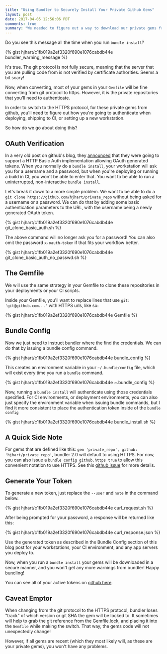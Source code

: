 ```yaml
---
title: "Using Bundler to Securely Install Your Private Github Gems"
layout: post
date: 2017-04-05 12:56:06 PDT
comments: true
summary: "We needed to figure out a way to download our private gems from github securely. Here's how we did it."
---
```


Do you see this message all the time when you run `bundle install`?

{% gist hjhart/c1fb019a2ef3320f690e1076cabdb44e bundler_warning_message %}

It's true. The git protocol is not fully secure, meaning that the server that you are pulling code from is not verified by certificate authorities. Seems a bit scary!

Now, when converting, most of your gems in your `Gemfile` will be fine converting from git protocol to https. However, it is the private repositories that you'll need to authenticate.

In order to switch to the HTTPS protocol, for these private gems from github, you'll need to figure out how you're going to authenticate when deploying, shipping to CI, or setting up a new workstation.

So how do we go about doing this?

## OAuth Verification

In a very old post on github's blog, they [announced][github_announcement] that they were going to support a HTTP Basic Auth implementation allowing OAuth generated tokens. When you normally do a `bundle install`, your workstation will ask you for a username and a password, but when you're deploying or running a build in CI, you won't be able to enter that. You want to be able to run a uninterrupted, non-interactive `bundle install`.

Let's break it down to a more simple problem. We want to be able to do a `git clone https://github.com/hjhart/private_repo` without being asked for a username or a password. We can do that by adding some basic authentication parameters to the URL, with the username being a newly generated OAuth token.

{% gist hjhart/c1fb019a2ef3320f690e1076cabdb44e git_clone_basic_auth.sh %}

The above command will no longer ask you for a password! You can also omit the password `x-oauth-token` if that fits your workflow better.

{% gist hjhart/c1fb019a2ef3320f690e1076cabdb44e git_clone_basic_auth_no_passwd.sh %}

## The Gemfile

We will use the same strategy in your Gemfile to clone these repositories in your deployments or your CI scripts.

Inside your Gemfile, you'll want to replace lines that use `git: 'git@github.com...'` with HTTPS urls, like so:

{% gist hjhart/c1fb019a2ef3320f690e1076cabdb44e Gemfile %}

## Bundle Config

Now we just need to instruct bundler where the find the credentials. We can do that by issuing a bundle config command.

{% gist hjhart/c1fb019a2ef3320f690e1076cabdb44e bundle_config %}

This creates an environment variable in your `~/.bundle/config` file, which will exist every time you run a `bundle` command.

{% gist hjhart/c1fb019a2ef3320f690e1076cabdb44e ~.bundle_config %}

Now, running a `bundle install` will authenticate using those credentials specified. For CI environments, or deployment environments, you can also just specify the environment variable when issuing bundle commands, but I find it more consistent to place the authentication token inside of the `bundle config`

{% gist hjhart/c1fb019a2ef3320f690e1076cabdb44e bundle_install.sh %}

## A Quick Side Note

For gems that are defined like this: `gem 'private_repo', github: 'hjhart/private_repo'`, bundler 2.0 will default to using HTTPS. For now, you can also issue a `bundle config github.https true` to allow this convenient notation to use HTTPS. See this [github issue][github_issue] for more details.

## Generate Your Token

To generate a new token, just replace the `--user` and `note` in the command below.

{% gist hjhart/c1fb019a2ef3320f690e1076cabdb44e curl_request.sh %}

After being prompted for your password, a response will be returned like this:

{% gist hjhart/c1fb019a2ef3320f690e1076cabdb44e curl_response.json %}

Use the generated token as described in the Bundle Config section of this blog post for your workstations, your CI environment, and any app servers you deploy to.

Now, when you run a `bundle install` your gems will be downloaded in a secure manner, and you won't get any more warnings from bundler! Happy bundling!

You can see all of your active tokens on [github here][github_oauth_tokens].

## Caveat Emptor

When changing from the git protocol to the HTTPS protocol, bundler loses "track" of which version or git SHA the gem will be locked to. It sometimes will help to grab the git reference from the Gemfile.lock, and placing it into the `Gemfile` while making the switch. That way, the gems code will not unexpectedly change!

However, if all gems are recent (which they most likely will, as these are your private gems), you won't have any problems.

[github_announcement]: https://github.com/blog/1270-easier-builds-and-deployments-using-git-over-https-and-oauth
[thoughtbot_gist]: https://gist.github.com/masonforest/4048732
[github_issue]: https://github.com/bundler/bundler/issues/4978
[github_oauth_tokens]: https://github.com/settings/tokens
